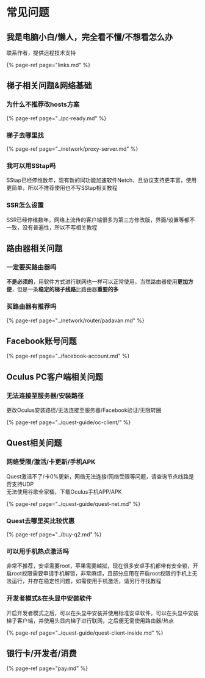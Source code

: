 # 常见问题

## 我是电脑小白/懒人，完全看不懂/不想看怎么办

联系作者，提供远程技术支持

{% page-ref page="links.md" %}

## 梯子相关问题&网络基础

### 为什么不推荐改hosts方案

{% page-ref page="../pc-ready.md" %}

### 梯子去哪里找

{% page-ref page="../network/proxy-server.md" %}

### 我可以用SStap吗

SStap已经停维数年，现有新的同功能加速软件Netch，且协议支持更丰富，使用更简单，所以不推荐使用也不写SStap相关教程

### SSR怎么设置

SSR已经停维数年，网络上流传的客户端很多为第三方修改版，界面/设置等都不一致，没有普遍性，所以不写相关教程

## 路由器相关问题

### 一定要买路由器吗

**不是必须的**，用软件方式进行联网也一样可以正常使用，当然路由器使用**更加方便**，但是一条**稳定的梯子线路**比路由器**重要的多**

### 买路由器有推荐吗

{% page-ref page="../network/router/padavan.md" %}

## Facebook账号问题

{% page-ref page="../facebook-account.md" %}

## Oculus PC客户端相关问题

### 无法连接至服务器/安装路径

更改Oculus安装路径/无法连接至服务器/Facebook验证/无限转圈

{% page-ref page="../quest-guide/oc-client/" %}

## Quest相关问题

### 网络受限/激活/卡更新/手机APK

Quest激活不了/卡0%更新，网络无法连接/网络受限等问题，请查询节点线路是否支持UDP  
无法使用谷歌全家桶，下载Oculus手机APP/APK

{% page-ref page="../quest-guide/quest-net.md" %}

### Quest去哪里买比较优惠

{% page-ref page="../buy-q2.md" %}

### 可以用手机热点激活吗

非常不推荐，安卓需要root，苹果需要越狱，现在很多安卓手机都带有安全锁，开启root权限需要申请手机解锁，非常麻烦，且部分应用在开启root权限的手机上无法运行，并存在稳定性问题，如需使用手机激活，请另行寻找教程

### 开发者模式&在头显中安装软件

开启开发者模式之后，可以在头显中安装并使用标准安卓软件，可以在头显中安装梯子客户端，并使用头显内梯子进行联网，之后便无需使用路由器/热点

{% page-ref page="../quest-guide/quest-client-inside.md" %}

## 银行卡/开发者/消费

{% page-ref page="pay.md" %}

